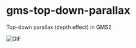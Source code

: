 # gms-top-down-parallax
Top-down parallax (depth effect) in GMS2

![GIF](https://s7.gifyu.com/images/tdparallax.gif)
